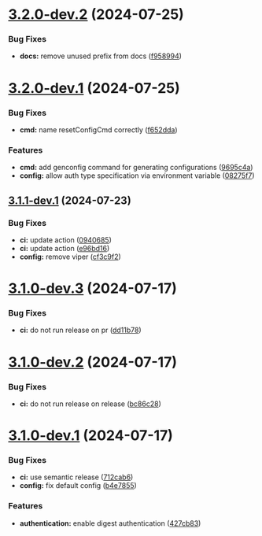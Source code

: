 # [3.2.0-dev.2](https://github.com/triargos/webdav/compare/v3.2.0-dev.1...v3.2.0-dev.2) (2024-07-25)


### Bug Fixes

* **docs:** remove unused prefix from docs ([f958994](https://github.com/triargos/webdav/commit/f95899456712322321725b2bdf238cd0bd837340))

# [3.2.0-dev.1](https://github.com/triargos/webdav/compare/v3.1.1-dev.1...v3.2.0-dev.1) (2024-07-25)


### Bug Fixes

* **cmd:** name resetConfigCmd correctly ([f652dda](https://github.com/triargos/webdav/commit/f652dda582dd084a0230092521bc6d1c744bb83e))


### Features

* **cmd:** add genconfig command for generating configurations ([9695c4a](https://github.com/triargos/webdav/commit/9695c4a11932a6f50b5948ba00bfe466037bdd33))
* **config:** allow auth type specification via envíronment variable ([08275f7](https://github.com/triargos/webdav/commit/08275f77f517557a9e3aba6349e113890c8d0190))

## [3.1.1-dev.1](https://github.com/triargos/webdav/compare/v3.1.0...v3.1.1-dev.1) (2024-07-23)


### Bug Fixes

* **ci:** update action ([0940685](https://github.com/triargos/webdav/commit/0940685f4d9ebab570312b7df9f6a1e95b4e9114))
* **ci:** update action ([e96bd16](https://github.com/triargos/webdav/commit/e96bd16c2d8742aabea074aef2886f58f36b26e6))
* **config:** remove viper ([cf3c9f2](https://github.com/triargos/webdav/commit/cf3c9f27d6fd5fc9861878c667a69772e69dc3da))

# [3.1.0-dev.3](https://github.com/triargos/webdav/compare/v3.1.0-dev.2...v3.1.0-dev.3) (2024-07-17)


### Bug Fixes

* **ci:** do not run release on pr ([dd11b78](https://github.com/triargos/webdav/commit/dd11b783f60d69bb56a56548651efafe3ff46fe1))

# [3.1.0-dev.2](https://github.com/triargos/webdav/compare/v3.1.0-dev.1...v3.1.0-dev.2) (2024-07-17)


### Bug Fixes

* **ci:** do not run release on release ([bc86c28](https://github.com/triargos/webdav/commit/bc86c28386beb191e9a41f6ba7536c38637b13c5))

# [3.1.0-dev.1](https://github.com/triargos/webdav/compare/v3.0.0...v3.1.0-dev.1) (2024-07-17)


### Bug Fixes

* **ci:** use semantic release ([712cab6](https://github.com/triargos/webdav/commit/712cab6c3fb2d4f0b1422262da181e99eac62478))
* **config:** fix default config ([b4e7855](https://github.com/triargos/webdav/commit/b4e7855294cffdafdd4281e44373106c2974b6d0))


### Features

* **authentication:** enable digest authentication ([427cb83](https://github.com/triargos/webdav/commit/427cb839a39c58e56e25a26a7dfa0687f61612a2))
